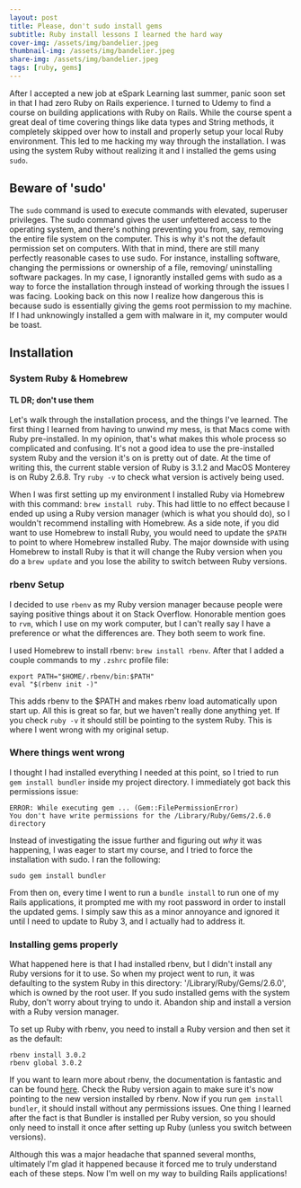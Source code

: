```yaml
---
layout: post
title: Please, don't sudo install gems
subtitle: Ruby install lessons I learned the hard way
cover-img: /assets/img/bandelier.jpeg
thumbnail-img: /assets/img/bandelier.jpeg
share-img: /assets/img/bandelier.jpeg
tags: [ruby, gems]
---
```


After I accepted a new job at eSpark Learning last summer, panic soon set in that I had zero Ruby on Rails experience. I turned to Udemy to find a course on building applications with Ruby on Rails. While the course spent a great deal of time covering things like data types and String methods, it completely skipped over how to install and properly setup your local Ruby environment. This led to me hacking my way through the installation. I was using the system Ruby without realizing it and I installed the gems using ```sudo```.

## Beware of 'sudo'
The ```sudo``` command is used to execute commands with elevated, superuser privileges. The sudo command gives the user unfettered access to the operating system, and there's nothing preventing you from, say, removing the entire file system on the computer. This is why it's not the default permission set on computers. With that in mind, there are still many perfectly reasonable cases to use sudo. For instance, installing software, changing the permissions or ownership of a file, removing/ uninstalling software packages. In my case, I ignorantly installed gems with sudo as a way to force the installation through instead of working through the issues I was facing. Looking back on this now I realize how dangerous this is because sudo is essentially giving the gems root permission to my machine. If I had unknowingly installed a gem with malware in it, my computer would be toast.

## Installation
### System Ruby & Homebrew
#### TL DR; don't use them
Let's walk through the installation process, and the things I've learned. The first thing I learned from having to unwind my mess, is that Macs come with Ruby pre-installed. In my opinion, that's what makes this whole process so complicated and confusing. It's not a good idea to use the pre-installed system Ruby and the version it's on is pretty out of date. At the time of writing this, the current stable version of Ruby is 3.1.2 and MacOS Monterey is on Ruby 2.6.8. Try ```ruby -v``` to check what version is actively being used.

When I was first setting up my environment I installed Ruby via Homebrew with this command: ```brew install ruby```. This had little to no effect because I ended up using a Ruby version manager (which is what you should do), so I wouldn't recommend installing with Homebrew. As a side note, if you did want to use Homebrew to install Ruby, you would need to update the ```$PATH``` to point to where Homebrew installed Ruby. The major downside with using Homebrew to install Ruby is that it will change the Ruby version when you do a ```brew update``` and you lose the ability to switch between Ruby versions.

### rbenv Setup
I decided to use ```rbenv``` as my Ruby version manager because people were saying positive things about it on Stack Overflow. Honorable mention goes to ```rvm```, which I use on my work computer, but I can't really say I have a preference or what the differences are. They both seem to work fine.

I used Homebrew to install rbenv: ```brew install rbenv```. After that I added a couple commands to my ```.zshrc``` profile file:
```
export PATH="$HOME/.rbenv/bin:$PATH"
eval "$(rbenv init -)"
```
This adds rbenv to the $PATH and makes rbenv load automatically upon start up. All this is great so far, but we haven't really done anything yet. If you check ```ruby -v``` it should still be pointing to the system Ruby. This is where I went wrong with my original setup.

### Where things went wrong
I thought I had installed everything I needed at this point, so I tried to run ```gem install bundler``` inside my project directory. I immediately got back this permissions issue:
```
ERROR: While executing gem ... (Gem::FilePermissionError)
You don't have write permissions for the /Library/Ruby/Gems/2.6.0 directory
```
Instead of investigating the issue further and figuring out *why* it was happening, I was eager to start my course, and I tried to force the installation with sudo. I ran the following:
```
sudo gem install bundler
```
From then on, every time I went to run a ```bundle install``` to run one of my Rails applications, it prompted me with my root password in order to install the updated gems. I simply saw this as a minor annoyance and ignored it until I need to update to Ruby 3, and I actually had to address it.

### Installing gems properly
What happened here is that I had installed rbenv, but I didn't install any Ruby versions for it to use. So when my project went to run, it was defaulting to the system Ruby in this directory: '/Library/Ruby/Gems/2.6.0', which is owned by the root user. If you sudo installed gems with the system Ruby, don't worry about trying to undo it. Abandon ship and install a version with a Ruby version manager.

To set up Ruby with rbenv, you need to install a Ruby version and then set it as the default:
```
rbenv install 3.0.2
rbenv global 3.0.2
```
If you want to learn more about rbenv, the documentation is fantastic and can be found [here](https://github.com/rbenv/rbenv). Check the Ruby version again to make sure it's now pointing to the new version installed by rbenv. Now if you run ```gem install bundler```, it should install without any permissions issues. One thing I learned after the fact is that Bundler is installed per Ruby version, so you should only need to install it once after setting up Ruby (unless you switch between versions).

Although this was a major headache that spanned several months, ultimately I'm glad it happened because it forced me to truly understand each of these steps. Now I'm well on my way to building Rails applications!







